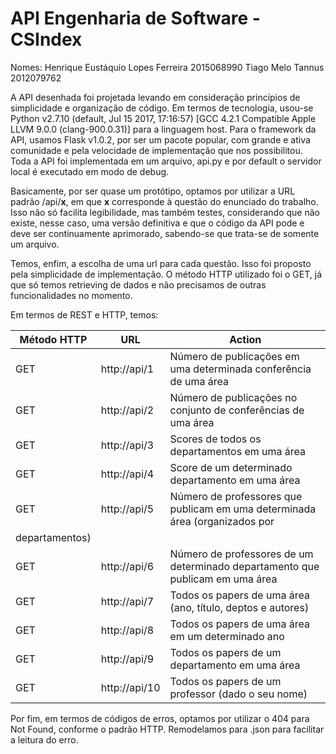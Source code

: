# API Engenharia de Software - CSIndex

Nomes: 
Henrique Eustáquio Lopes Ferreira     2015068990
Tiago Melo Tannus                     2012079762

A API desenhada foi projetada levando em consideração princípios de simplicidade e organização de código. Em termos de tecnologia, usou-se Python v2.7.10 (default, Jul 15 2017, 17:16:57) [GCC 4.2.1 Compatible Apple LLVM 9.0.0 (clang-900.0.31)] para a linguagem host. Para o framework da API, usamos Flask v1.0.2, por ser um pacote popular, com grande e ativa comunidade e pela velocidade de implementação que nos possibilitou. Toda a API foi implementada em um arquivo, api.py e por default o servidor local é executado em modo de debug.

Basicamente, por ser quase um protótipo, optamos por utilizar a URL padrão /api/__x__, em que __x__ corresponde à questão do enunciado do trabalho. Isso não só facilita legibilidade, mas também testes, considerando que não existe, nesse caso, uma versão definitiva e que o código da API pode e deve ser continuamente aprimorado, sabendo-se que trata-se de somente um arquivo.

Temos, enfim, a escolha de uma url para cada questão. Isso foi proposto pela simplicidade de implementação. O método HTTP utilizado foi o GET, já que só temos retrieving de dados e não precisamos de outras funcionalidades no momento.

Em termos de REST e HTTP, temos:


| Método HTTP | URL | Action |
| --- | --- | --- |
| GET | http://api/1 | Número de publicações em uma determinada conferência de uma área |
| GET | http://api/2 | Número de publicações no conjunto de conferências de uma área |
| GET | http://api/3 | Scores de todos os departamentos em uma área |
| GET | http://api/4 | Score de um determinado departamento em uma área |
| GET | http://api/5 | Número de professores que publicam em uma determinada área (organizados por 
departamentos) |
| GET | http://api/6 | Número de professores de um determinado departamento que publicam em uma área |
| GET | http://api/7 | Todos os papers de uma área (ano, título, deptos e autores) |
| GET | http://api/8 | Todos os papers de uma área em um determinado ano |
| GET | http://api/9 | Todos os papers de um departamento em uma área |
| GET | http://api/10 | Todos os papers de um professor (dado o seu nome) |

Por fim, em termos de códigos de erros, optamos por utilizar o 404 para Not Found, conforme o padrão HTTP. Remodelamos para .json para facilitar a leitura do erro.

